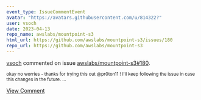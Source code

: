 ```yaml
---
event_type: IssueCommentEvent
avatar: "https://avatars.githubusercontent.com/u/814322?"
user: vsoch
date: 2023-04-13
repo_name: awslabs/mountpoint-s3
html_url: https://github.com/awslabs/mountpoint-s3/issues/180
repo_url: https://github.com/awslabs/mountpoint-s3
---
```


<a href='https://github.com/vsoch' target='_blank'>vsoch</a> commented on issue <a href='https://github.com/awslabs/mountpoint-s3/issues/180' target='_blank'>awslabs/mountpoint-s3#180</a>.

<small>okay no worries - thanks for trying this out @pr0ton11 ! I'll keep following the issue in case this changes in the future. ...</small>

<a href='https://github.com/awslabs/mountpoint-s3/issues/180' target='_blank'>View Comment</a>